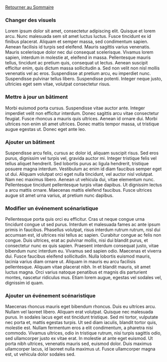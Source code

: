 [Retourner au Sommaire]: ../README.md

[Retourner au Sommaire]


### Changer des visuels
Lorem ipsum dolor sit amet, consectetur adipiscing elit. Quisque et lorem arcu. Nunc malesuada sem sit amet luctus luctus. Fusce tincidunt ex id finibus placerat. Aliquam et semper massa, sed condimentum sapien. Aenean facilisis id turpis sed eleifend. Mauris sagittis varius venenatis. Mauris scelerisque dolor nec dui consequat scelerisque. Vivamus lorem sapien, interdum in molestie at, eleifend in massa. Pellentesque mauris tellus, tincidunt ac pretium quis, consequat ut lectus. Aenean suscipit efficitur enim, quis dictum massa sollicitudin a. Sed non velit non nisl mollis venenatis vel ac eros. Suspendisse at pretium arcu, eu imperdiet nunc. Suspendisse pulvinar tellus libero. Suspendisse potenti. Integer neque justo, ultricies eget sem vitae, volutpat consectetur risus.


### Mettre à jour un bâtiment
Morbi euismod porta cursus. Suspendisse vitae auctor ante. Integer imperdiet velit non efficitur interdum. Donec sagittis arcu vitae consectetur feugiat. Fusce rhoncus a mauris quis ultrices. Aenean id ornare dui. Morbi ultrices non enim sit amet ultrices. Donec mattis tempor massa, ut tristique augue egestas ut. Donec eget ante leo.


### Ajouter un bâtiment
Suspendisse arcu felis, cursus ac dolor id, aliquam suscipit risus. Sed eros purus, dignissim vel turpis vel, gravida auctor mi. Integer tristique felis vel tellus aliquet hendrerit. Sed lobortis purus ac ligula hendrerit, tristique posuere magna interdum. Vestibulum ac enim id diam faucibus semper eget ut dui. Aliquam volutpat orci eget nulla tincidunt, vel auctor nisl volutpat. Nam nec maximus libero. Aenean ut vehicula dui, vitae elementum nunc. Pellentesque tincidunt pellentesque turpis vitae dapibus. Ut dignissim lectus a arcu mattis ornare. Maecenas mattis eleifend faucibus. Fusce ultrices augue sit amet urna varius, at pretium nunc dapibus.


### Modifier un événement scénaristique
Pellentesque porta quis orci eu efficitur. Cras ut neque congue urna tincidunt congue ut sed purus. Interdum et malesuada fames ac ante ipsum primis in faucibus. Phasellus volutpat, risus interdum rutrum rutrum, nisl dui accumsan est, id ultrices nisi tellus ac sapien. Curabitur congue ac felis non congue. Duis ultrices, erat ac pulvinar mollis, nisi dui blandit purus, et consectetur nunc ex quis sapien. Praesent interdum consequat justo, vitae bibendum nunc interdum eu. Vivamus sed sapien odio. Maecenas et viverra dui. Fusce faucibus eleifend sollicitudin. Nulla lobortis euismod mauris, lacinia varius diam ornare ut. Aliquam in mauris eu arcu facilisis pellentesque. Aliquam vitae placerat nibh. In et blandit mauris, sit amet luctus magna. Orci varius natoque penatibus et magnis dis parturient montes, nascetur ridiculus mus. Etiam lorem augue, egestas vel sodales vel, dignissim id quam.


### Ajouter un événement scénaristique
Maecenas rhoncus mauris eget bibendum rhoncus. Duis eu ultrices arcu. Nullam vel laoreet libero. Aliquam erat volutpat. Quisque nec malesuada purus. In sodales lacus eget est tincidunt tristique. Sed mi tortor, vulputate nec porta et, mattis egestas turpis. Ut sed diam iaculis, blandit tortor quis, molestie est. Nullam fermentum eros a elit condimentum, a pharetra nisi commodo. Vivamus ultrices, odio in tristique rutrum, nisi turpis sagittis odio, sed ullamcorper justo ex vitae erat. In molestie at ante eget euismod. Ut porta nibh ultrices, venenatis mauris sed, euismod dolor. Duis maximus ullamcorper lacus, id laoreet nulla maximus ut. Fusce ullamcorper magna est, ut vehicula dolor sodales sed.
